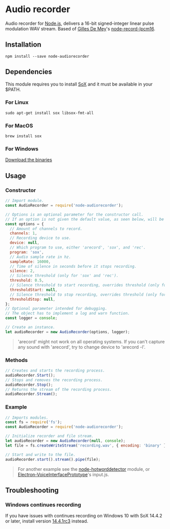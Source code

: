 # Audio recorder
Audio recorder for [Node.js](https://nodejs.org/), delivers a 16-bit signed-integer linear pulse modulation WAV stream. Based of [Gilles De Mey](https://github.com/gillesdemey)'s [node-record-lpcm16](https://github.com/gillesdemey/node-record-lpcm16).

## Installation
```
npm install --save node-audiorecorder
```

## Dependencies
This module requires you to install [SoX](http://sox.sourceforge.net/) and it must be available in your $PATH.

### For Linux
```
sudo apt-get install sox libsox-fmt-all
```

### For MacOS
```
brew install sox
```

### For Windows
[Download the binaries](http://sourceforge.net/projects/sox/files/latest/download)

## Usage

### Constructor
```javascript
// Import module.
const AudioRecorder = require('node-audiorecorder');

// Options is an optional parameter for the constructor call.
// If an option is not given the default value, as seen below, will be used.
const options = {
  // Amount of channels to record.
  channels: 1,
  // Recording device to use.
  device: null,
  // Which program to use, either 'arecord', 'sox', and 'rec'.
  program: 'sox',
  // Audio sample rate in hz.
  sampleRate: 16000,
  // Time of silence in seconds before it stops recording.
  silence: 2,
  // Silence threshold (only for 'sox' and 'rec').
  threshold: 0.5,
  // Silence threshold to start recording, overrides threshold (only for 'sox' and 'rec').
  thresholdStart: null,
  // Silence threshold to stop recording, overrides threshold (only for 'sox' and 'rec').
  thresholdStop: null,
};
// Optional parameter intended for debugging.
// The object has to implement a log and warn function.
const logger = console;

// Create an instance.
let audioRecorder = new AudioRecorder(options, logger);
```

> 'arecord' might not work on all operating systems. If you can't capture any sound with 'arecord', try to change device to 'arecord -l'.

### Methods
```javascript
// Creates and starts the recording process.
audioRecorder.Start();
// Stops and removes the recording process.
audioRecorder.Stop();
// Returns the stream of the recording process.
audioRecorder.Stream();
```

### Example
```javascript
// Imports modules.
const fs = require('fs');
const AudioRecorder = require('node-audiorecorder');

// Initialize recorder and file stream.
let audioRecorder = new AudioRecorder(null, console);
let file = fs.createWriteStream('recording.wav', { encoding: 'binary' });

// Start and write to the file.
audioRecorder.start().stream().pipe(file);
```

> For another example see the [node-hotworddetector](https://github.com/RedKenrok/node-hotworddetector) module, or [Electron-VoiceInterfacePrototype](https://github.com/RedKenrok/Electron-VoiceInterfacePrototype)'s input.js.

## Troubleshooting

### Windows continues recording
If you have issues with continues recording on Windows 10 with SoX 14.4.2 or later, install version [14.4.1rc3](https://sourceforge.net/projects/sox/files/release_candidates/sox/14.4.1rc3/) instead.
